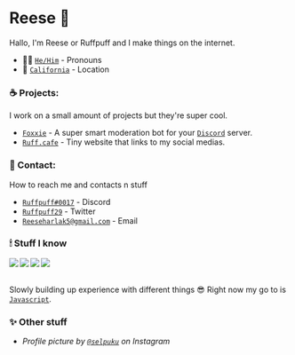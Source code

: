 # Reese 🦊 <img src="https://komarev.com/ghpvc/?username=ruffpuff1" alt="" align="center" />

Hallo, I'm Reese or Ruffpuff and I make things on the internet.
- 👨‍💻 [`He/Him`] - Pronouns
- 🌅 [`California`] - Location

### ☕️ Projects:
I work on a small amount of projects but they're super cool.

- [`Foxxie`] - A super smart moderation bot for your [`Discord`] server.
- [`Ruff.cafe`] - Tiny website that links to my social medias.

### 🌃 Contact: 
How to reach me and contacts n stuff

- [`Ruffpuff#0017`] - Discord
- [`Ruffpuff29`] - Twitter
- [`Reeseharlak5@gmail.com`] - Email

### 🕯 Stuff I know

<img align="left" src="https://img.shields.io/badge/-Javascript-100e02?logo=javascript&style=for-the-badge"/>
<img align="left" src="https://img.shields.io/badge/-Typescript-010a0f?logo=typescript&style=for-the-badge"/>
<img align="left" src="https://img.shields.io/badge/Node.js-010a0f?style=for-the-badge&logo=nodedotjs"/>
<img align="left" src="https://img.shields.io/badge/MongoDB-010a0f?style=for-the-badge&logo=mongodb"/>
<br/><br/>

Slowly building up experience with different things 😎 Right now my go to is [`Javascript`].
<br/>

### ✨ Other stuff

- *Profile picture by [`@selpuku`] on Instagram*

<!----------------- LINKS --------------->

[`@selpuku`]: https://www.instagram.com/p/CPudKjcLzD-/
[`Foxxie`]: https://github.com/FoxxieBot/Foxxie
[`Discord`]: https://discord.com
[`Ruffpuff#0017`]: https://ruff.cafe.com
[`Ruffpuff29`]: https://twitter.com/ruffpuff29
[`Ruff.cafe`]: https://ruff.cafe
[`Reeseharlak5@gmail.com`]: mailto:Reeseharlak5@gmail.com
[`Javascript`]: https://www.javascript.com 
[`California`]: https://www.google.com/maps/place/California/@37.1838649,-123.8091783,6z/data=!3m1!4b1!4m5!3m4!1s0x808fb9fe5f285e3d:0x8b5109a227086f55!8m2!3d36.778261!4d-119.4179324
[`He/Him`]: https://pronoun.is/he
